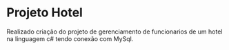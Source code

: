 # Projeto Hotel 
Realizado criação do projeto de gerenciamento de funcionarios de um hotel na linguagem c# tendo conexão com MySql.